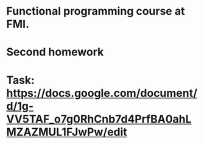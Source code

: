 # Functional programming course at FMI.
# Second homework
# Task: https://docs.google.com/document/d/1g-VV5TAF_o7g0RhCnb7d4PrfBA0ahLMZAZMUL1FJwPw/edit
